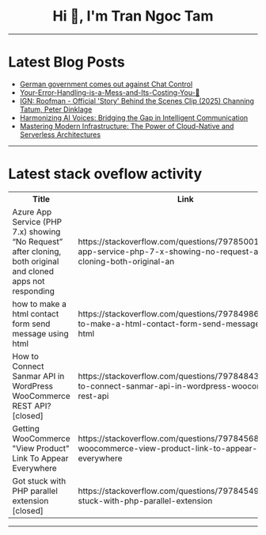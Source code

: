 <h1 align="center">Hi 👋, I'm Tran Ngoc Tam</h1>

---

# Latest Blog Posts 
<!-- BLOG-POST-LIST:START -->
- [German government comes out against Chat Control](https://dev.to/technoblogger14o3/german-government-comes-out-against-chat-control-5hem)
- [Your-Error-Handling-is-a-Mess-and-Its-Costing-You-💸](https://dev.to/member_f8c307c5/your-error-handling-is-a-mess-and-its-costing-you--obh)
- [IGN: Roofman - Official &#39;Story&#39; Behind the Scenes Clip &lpar;2025&rpar; Channing Tatum, Peter Dinklage](https://dev.to/gg_news/ign-roofman-official-story-behind-the-scenes-clip-2025-channing-tatum-peter-dinklage-3c5l)
- [Harmonizing AI Voices: Bridging the Gap in Intelligent Communication](https://dev.to/arvind_sundararajan/harmonizing-ai-voices-bridging-the-gap-in-intelligent-communication-4ll)
- [Mastering Modern Infrastructure: The Power of Cloud-Native and Serverless Architectures](https://dev.to/rgbos/mastering-modern-infrastructure-the-power-of-cloud-native-and-serverless-architectures-520k)
<!-- BLOG-POST-LIST:END -->

---

# Latest stack oveflow activity
<table>
  <tr><th>Title</th><th>Link</th></tr>
  <!-- STACKOVERFLOW:START --><tr><td>Azure App Service &lpar;PHP 7.x&rpar; showing “No Request” after cloning, both original and cloned apps not responding</td><td>https://stackoverflow.com/questions/79785001/azure-app-service-php-7-x-showing-no-request-after-cloning-both-original-an</td></tr><tr><td>how to make a html contact form send message using html</td><td>https://stackoverflow.com/questions/79784986/how-to-make-a-html-contact-form-send-message-using-html</td></tr><tr><td>How to Connect Sanmar API in WordPress WooCommerce REST API? [closed]</td><td>https://stackoverflow.com/questions/79784843/how-to-connect-sanmar-api-in-wordpress-woocommerce-rest-api</td></tr><tr><td>Getting WooCommerce &quot;View Product&quot; Link To Appear Everywhere</td><td>https://stackoverflow.com/questions/79784568/getting-woocommerce-view-product-link-to-appear-everywhere</td></tr><tr><td>Got stuck with PHP parallel extension [closed]</td><td>https://stackoverflow.com/questions/79784549/got-stuck-with-php-parallel-extension</td></tr><!-- STACKOVERFLOW:END -->
</table>

---


